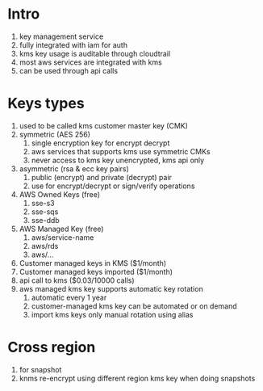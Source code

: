 # Intro
1. key management service
1. fully integrated with iam for auth
1. kms key usage is auditable through cloudtrail
1. most aws services are integrated with kms
1. can be used through api calls

# Keys types
1. used to be called kms customer master key (CMK)
1. symmetric (AES 256)
    1. single encryption key for encrypt decrypt
    1. aws services that supports kms use symmetric CMKs
    1. never access to kms key unencrypted, kms api only
1. asymmetric (rsa & ecc key pairs)
    1. public (encrypt) and private (decrypt) pair
    1. use for encrypt/decrypt or sign/verify operations
1. AWS Owned Keys (free)
    1. sse-s3
    1. sse-sqs
    1. sse-ddb
1. AWS Managed Key (free)
    1. aws/service-name
    1. aws/rds
    1. aws/...
1. Customer managed keys in KMS ($1/month)
1. Customer managed keys imported ($1/month)
1. api call to kms ($0.03/10000 calls)
1. aws managed kms key supports automatic key rotation
    1. automatic every 1 year
    1. customer-managed kms key can be automated or on demand
    1. import kms keys only manual rotation using alias

# Cross region
1. for snapshot
1. knms re-encrypt using different region kms key when doing snapshots
